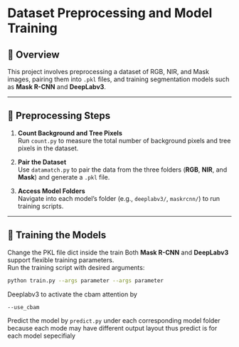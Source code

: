 # Dataset Preprocessing and Model Training

## 📌 Overview
This project involves preprocessing a dataset of RGB, NIR, and Mask images, pairing them into `.pkl` files, and training segmentation models such as **Mask R-CNN** and **DeepLabv3**.

---

## 🔧 Preprocessing Steps

1. **Count Background and Tree Pixels**  
   Run `count.py` to measure the total number of background pixels and tree pixels in the dataset.

2. **Pair the Dataset**  
   Use `datamatch.py` to pair the data from the three folders (**RGB**, **NIR**, and **Mask**) and generate a `.pkl` file.

3. **Access Model Folders**  
   Navigate into each model’s folder (e.g., `deeplabv3/`, `maskrcnn/`) to run training scripts.

---

## 🚀 Training the Models
Change the PKL file dict inside the train 
Both **Mask R-CNN** and **DeepLabv3** support flexible training parameters.  
Run the training script with desired arguments:

```bash
python train.py --args parameter --args parameter
```
Deeplabv3 to activate the cbam attention by 

```bash 
--use_cbam
```
Predict the model by `predict.py` under each corresponding model folder because each mode may have different output layout thus predict is for each model sepecifialy 
